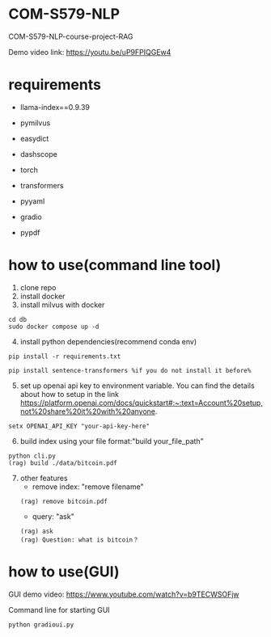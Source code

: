 # COM-S579-NLP
COM-S579-NLP-course-project-RAG

Demo video link: https://youtu.be/uP9FPIQGEw4

# requirements
- llama-index==0.9.39
- pymilvus
- easydict
- dashscope

- torch
- transformers
- pyyaml
- gradio

- pypdf

# how to use(command line tool)
1. clone repo
2. install docker
3. install milvus with docker
```
cd db
sudo docker compose up -d
```
4. install python dependencies(recommend conda env)
```
pip install -r requirements.txt
```
```
pip install sentence-transformers %if you do not install it before%
```
5. set up openai api key to environment variable. You can find the details about how to setup in the link
https://platform.openai.com/docs/quickstart#:~:text=Account%20setup,not%20share%20it%20with%20anyone.
```
setx OPENAI_API_KEY "your-api-key-here"
```

6. build index using your file
format:"build your_file_path"
```
python cli.py
(rag) build ./data/bitcoin.pdf
```

7. other features
    - remove index: "remove filename"
    ```
    (rag) remove bitcoin.pdf
    ```
    - query: "ask"
    ```
    (rag) ask
    (rag) Question: what is bitcoin？
    ```
# how to use(GUI)

GUI demo video: https://www.youtube.com/watch?v=b9TECWSOFjw

Command line for starting GUI

```
python gradioui.py
```

